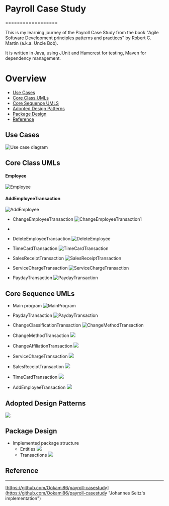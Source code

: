 # Payroll Case Study
==================

This is my learning journey of the Payroll Case Study from the book "Agile Software
Development principles patterns and practices" by Robert C. Martin (a.k.a. Uncle Bob).

It is written in Java, using JUnit and Hamcrest for testing, Maven for dependency management.

# Overview
  * [Use Cases](#use-case)
  * [Core Class UMLs](#core-class-UMLs)
  * [Core Sequence UMLS](#core-sequence-UMLs)
  * [Adopted Design Patterns](#design-patterns)
  * [Package Design](#package-design)
  * [Reference](#reference)

## Use Cases <a id="use-case"></a>
![Use case diagram](/images/Payroll-use-case.png)

## Core Class UMLs <a id="core-class-UMLs"></a>
#### Employee
![Employee](/images/class-Employee.png)

#### AddEmployeeTransaction
![AddEmployee](/images/class-AddEmployeeTransaction.png)

* ChangeEmployeeTransaction
![ChangeEmployeeTransaction1](/images/class-ChangeEmployeeTransaction.png)

*
* DeleteEmployeeTransaction
![DeleteEmployee](/images/class-DeleteEmployeeTransaction-1.png)

* TimeCardTransaction
![TimeCardTransaction](/images/class-TimeCardTransaction.png)

* SalesReceiptTransaction
![SalesReceiptTransaction](/images/class-SalesReceiptTransaction.png)

* ServiceChargeTransaction
![ServiceChargeTransaction](/images/class-ServiceChargeTransaction.png)

* PaydayTransaction
![PaydayTransaction](/images/class-paydaytransaction.png)

## Core Sequence UMLs <a id="core-sequence-UMLs"></a>
* Main program
![MainProgram](/images/seq-MainProgram.png)

* PaydayTransaction
![PaydayTransaction](/images/seq-PaydayTransaction.png)

* ChangeClassificationTransaction
![ChangeMethodTransaction](/images/seq-ChangeClassificationTransaction.png)

* ChangeMethodTransaction
![](/images/seq-ChangeMethodTransaction.png)

* ChangeAffiliationTransaction
![](/images/seq-ChangeAffiliationTransaction.png)

* ServiceChargeTransaction
![](/images/seq-ServiceChargeTransaction.png)

* SalesReceiptTransaction
![](/images/seq-SalesReceiptTransaction.png)

* TimeCardTransaction
![](/images/seq-TimeCardTransaction.png)

* AddEmployeeTransaction
![](/images/seq-AddEmployees.png)


## Adopted Design Patterns <a id="design-patterns"></a>
![](/images/designPatterns.png)

## Package Design <a id="package-design"></a>
* Implemented package structure
  * Entities
![](/images/payroll-implemented-entities.png)
  * Transactions
![](/images/payroll-implemented-trans-structure.png)

## Reference<a id="reference"></a>
---------
[https://github.com/Ookami86/payroll-casestudy](https://github.com/Ookami86/payroll-casestudy "Johannes Seitz's implementation")
